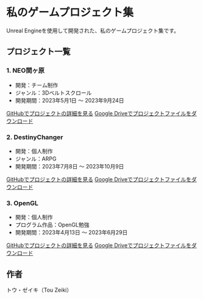# 私のゲームプロジェクト集

Unreal Engineを使用して開発された、私のゲームプロジェクト集です。

## プロジェクト一覧

### 1. NEO関ヶ原

- 開発：チーム制作
- ジャンル：3Dベルトスクロール
- 開発期間：2023年5月1日 ～ 2023年9月24日

[GitHubでプロジェクトの詳細を見る](https://github.com/your-username/project1)
[Google Driveでプロジェクトファイルをダウンロード](https://drive.google.com)

### 2. DestinyChanger

- 開発：個人制作
- ジャンル：ARPG
- 開発期間：2023年7月8日 ～ 2023年10月9日

[GitHubでプロジェクトの詳細を見る](https://github.com/yu-zuki/DestinyChanger)
[Google Driveでプロジェクトファイルをダウンロード](https://drive.google.com)

### 3. OpenGL

- 開発：個人制作
- プログラム作品：OpenGL勉強
- 開発期間：2023年4月13日 ～ 2023年6月29日

[GitHubでプロジェクトの詳細を見る](https://github.com/yu-zuki/OpenGLProject)
[Google Driveでプロジェクトファイルをダウンロード](https://drive.google.com)

## 作者

トウ・ゼイキ（Tou Zeiki）
